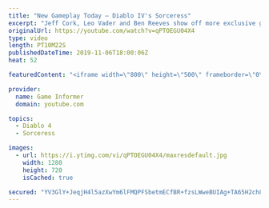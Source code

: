 ```yaml
---
title: "New Gameplay Today – Diablo IV's Sorceress"
excerpt: "Jeff Cork, Leo Vader and Ben Reeves show off more exclusive gameplay of Diablo IV, which can be viewed without commentary at ..."
originalUrl: https://youtube.com/watch?v=qPTOEGU04X4
type: video
length: PT10M22S
publishedDateTime: 2019-11-06T18:00:06Z
heat: 52

featuredContent: "<iframe width=\"800\" height=\"500\" frameborder=\"0\" src=\"https://www.youtube.com/embed/qPTOEGU04X4\" allow=\"accelerometer; autoplay; encrypted-media; gyroscope; picture-in-picture\" allowfullscreen></iframe>"

provider:
  name: Game Informer
  domain: youtube.com

topics:
  - Diablo 4
  - Sorceress

images:
  - url: https://i.ytimg.com/vi/qPTOEGU04X4/maxresdefault.jpg
    width: 1280
    height: 720
    isCached: true

secured: "YV3GlY+JeqjH4l5azXwYm6lFMQPFSbetmECfBR+fzsLWweBUIAg+TA65H2ch8TnH+BcWToyOnZrY0HJl0fFlmQb48o6UKlJA8+6kgGl2NUoGTJzUmtNTfaqPDmtah1Ge05FoRm397Pd62pVj7JVtYGzWYldl7NKtL6VVnwuYFVL7IjWIepsIdQjiJyXK6PfWuh1Vj6/xqjLWbblffMLdwAmy7+uJJ4U2uzQahXlmjvPpL7HsRwePRPJWuO8ieuka1fTJWw3v0DWnLVXS1bgMBdt+uNXlCGw+1amzg9Pszuq8ICJZdwnx3iy4B47shLR3R6Z/rrl80cWsxYxfgdqNG/8rjOuQo5b4dH3M7dI1DFBPUtX8twFoW/iyiYgOSIXz48D3dymksWXH+5hWQO/7RLDP2VD+ORhlB1+hXYXowRJX+wT7D7DLLowh6Ixvir3H;jR5Ab7zgjR8Wrqq2T1rsbA=="
---
```


